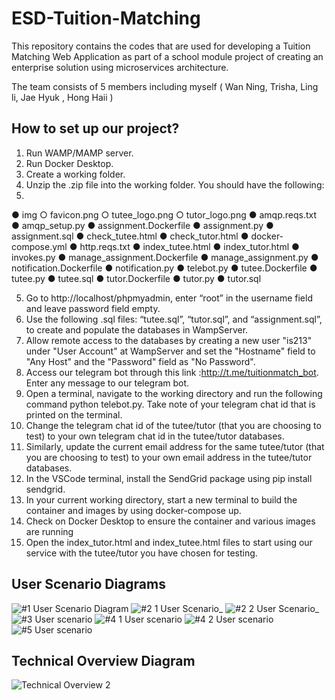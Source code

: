 # ESD-Tuition-Matching

This repository contains the codes that are used for developing a Tuition Matching Web Application as part of a school module project of creating an enterprise solution using microservices architecture.

The team consists of 5 members including myself ( Wan Ning, Trisha, Ling li, Jae Hyuk , Hong Haii )

## How to set up our project? ##

1.	Run WAMP/MAMP server. 
2.	Run Docker Desktop.
3.	Create a working folder.
4.	Unzip the .zip file into the working folder. You should have the following:
5.	
●	img
○	favicon.png
○	tutee_logo.png
○	tutor_logo.png
●	amqp.reqs.txt
●	amqp_setup.py
●	assignment.Dockerfile
●	assignment.py
●	assignment.sql
●	check_tutee.html
●	check_tutor.html
●	docker-compose.yml
●	http.reqs.txt
●	index_tutee.html
●	index_tutor.html
●	invokes.py
●	manage_assignment.Dockerfile
●	manage_assignment.py
●	notification.Dockerfile
●	notification.py
●	telebot.py
●	tutee.Dockerfile
●	tutee.py
●	tutee.sql
●	tutor.Dockerfile
●	tutor.py
●	tutor.sql

5.	Go to http://localhost/phpmyadmin,  enter “root” in the username field and leave password field empty.
6.	Use the following .sql files: “tutee.sql”, “tutor.sql”, and “assignment.sql”, to create and populate the databases in WampServer.
7. Allow remote access to the databases by creating a new user "is213" under "User Account" at WampServer and set the "Hostname" field to "Any Host" and the "Password" field as "No Password".
8.	Access our telegram bot through this link :http://t.me/tuitionmatch_bot. Enter any message to our telegram bot. 
9.	Open a terminal, navigate to the working directory and run the following command python telebot.py. Take note of your telegram chat id that is printed on the terminal. 
10.	Change the telegram chat id of the tutee/tutor (that you are choosing to test) to your own telegram chat id in the tutee/tutor databases.  
11.	Similarly, update the current email address for the same tutee/tutor (that you are choosing to test) to your own email address in the tutee/tutor databases.
12.	In the VSCode terminal, install the SendGrid package using pip install sendgrid.
13.	In your current working directory, start a new terminal to build the container and images by using docker-compose up.
14.	Check on Docker Desktop to ensure the container and various images are running
15.	Open the index_tutor.html and index_tutee.html files to start using our service with the tutee/tutor you have chosen for testing. 

## User Scenario Diagrams ##
![#1 User Scenario Diagram](https://user-images.githubusercontent.com/43470271/116657674-6a2c4300-a9c1-11eb-8dff-58a705cfb717.jpg)
![#2 1 User Scenario_](https://user-images.githubusercontent.com/43470271/116657676-6b5d7000-a9c1-11eb-8be9-1153d0347b10.jpg)
![#2 2 User Scenario_](https://user-images.githubusercontent.com/43470271/116657678-6bf60680-a9c1-11eb-8bde-96223a171e61.jpg)
![#3 User scenario](https://user-images.githubusercontent.com/43470271/116657680-6bf60680-a9c1-11eb-99bc-bb223b832ee2.jpg)
![#4 1 User scenario](https://user-images.githubusercontent.com/43470271/116657683-6c8e9d00-a9c1-11eb-9126-010c8ca739ca.jpg)
![#4 2 User scenario](https://user-images.githubusercontent.com/43470271/116657686-6d273380-a9c1-11eb-972c-5d2275e7cfaf.jpg)
![#5 User scenario](https://user-images.githubusercontent.com/43470271/116657687-6d273380-a9c1-11eb-83f2-8e39e504e142.jpg)

## Technical Overview Diagram ##
![Technical Overview 2](https://user-images.githubusercontent.com/43470271/116657335-cf336900-a9c0-11eb-8546-ace9eda9780d.jpg)
